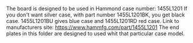 The board is designed to be used in Hammond case number: 1455L1201 If you don't want silver case, with part number 1455L1201BK, you
get black case. 1455L1201BU gives blue case and 1455L1201RD red case. Link to manufacturers site: https://www.hammfg.com/part/1455L1201
The end plates in this folder are designed to used whit that particular case model.